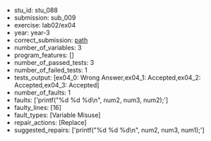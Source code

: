 - stu_id: stu_088	       
- submission: sub_009
- exercise: lab02/ex04
- year: year-3
- correct_submission: [path](https://github.com/pmorvalho/C-Pack-IPAs/blob/main/correct_submissions/year-3/lab02/ex04/ex04-stu_088-sub_008)
- number_of_variables: 3
- program_features: [] 
- number_of_passed_tests: 3
- number_of_failed_tests: 1
- tests_output: [ex04_0: Wrong Answer,ex04_1: Accepted,ex04_2: Accepted,ex04_3: Accepted]
- number_of_faults: 1
- faults: ['printf("%d %d %d\n", num2, num3, num2);']
- faulty_lines: [16]
- fault_types: [Variable Misuse]
- repair_actions: [Replace] 
- suggested_repairs: ['printf("%d %d %d\n", num2, num3, num1);']
